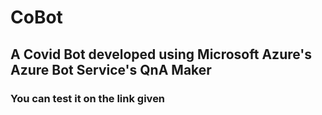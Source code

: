 # CoBot

## A Covid Bot developed using Microsoft Azure's Azure Bot Service's QnA Maker

### You can test it on the link given
